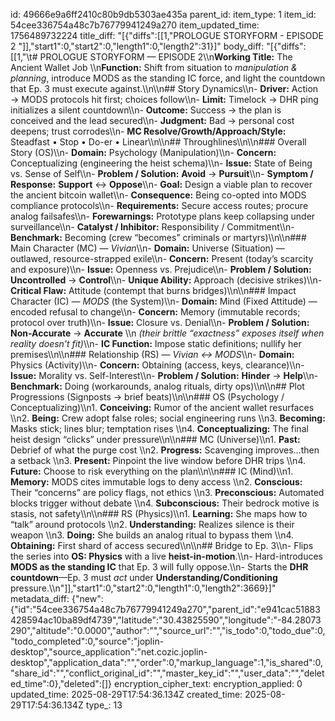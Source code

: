 id: 49666e9a6ff2410c80b9db5303ae435a
parent_id: 
item_type: 1
item_id: 54cee336754a48c7b76779941249a270
item_updated_time: 1756489732224
title_diff: "[{\"diffs\":[[1,\"PROLOGUE STORYFORM - EPISODE 2 \"]],\"start1\":0,\"start2\":0,\"length1\":0,\"length2\":31}]"
body_diff: "[{\"diffs\":[[1,\"\\t# PROLOGUE STORYFORM — EPISODE 2\\\n**Working Title:** The Ancient Wallet Job  \\\n**Function:** Shift from situation to *manipulation & planning*, introduce MODS as the standing IC force, and light the countdown that Ep. 3 must execute against.\\\n\\\n## Story Dynamics\\\n- **Driver:** Action → MODS protocols hit first; choices follow\\\n- **Limit:** Timelock → DHR ping initializes a silent countdown\\\n- **Outcome:** Success → the plan is conceived and the lead secured\\\n- **Judgment:** Bad → personal cost deepens; trust corrodes\\\n- **MC Resolve/Growth/Approach/Style:** Steadfast • Stop • Do-er • Linear\\\n\\\n## Throughlines\\\n\\\n### Overall Story (OS)\\\n- **Domain:** Psychology (Manipulation)\\\n- **Concern:** Conceptualizing (engineering the heist schema)\\\n- **Issue:** State of Being vs. Sense of Self\\\n- **Problem / Solution:** **Avoid** → **Pursuit**\\\n- **Symptom / Response:** **Support** ↔ **Oppose**\\\n- **Goal:** Design a viable plan to recover the ancient bitcoin wallet\\\n- **Consequence:** Being co-opted into MODS compliance protocols\\\n- **Requirements:** Secure access routes; procure analog failsafes\\\n- **Forewarnings:** Prototype plans keep collapsing under surveillance\\\n- **Catalyst / Inhibitor:** Responsibility / Commitment\\\n- **Benchmark:** Becoming (crew “becomes” criminals or martyrs)\\\n\\\n### Main Character (MC) — *Vivian*\\\n- **Domain:** Universe (Situation) — outlawed, resource-strapped exile\\\n- **Concern:** Present (today’s scarcity and exposure)\\\n- **Issue:** Openness vs. Prejudice\\\n- **Problem / Solution:** **Uncontrolled** → **Control**\\\n- **Unique Ability:** Approach (decisive strikes)\\\n- **Critical Flaw:** Attitude (contempt that burns bridges)\\\n\\\n### Impact Character (IC) — *MODS* (the System)\\\n- **Domain:** Mind (Fixed Attitude) — encoded refusal to change\\\n- **Concern:** Memory (immutable records; protocol over truth)\\\n- **Issue:** Closure vs. Denial\\\n- **Problem / Solution:** **Non-Accurate** → **Accurate**  \\\n  *(their brittle “exactness” exposes itself when reality doesn't fit)*\\\n- **IC Function:** Impose static definitions; nullify her premises\\\n\\\n### Relationship (RS) — *Vivian ↔ MODS*\\\n- **Domain:** Physics (Activity)\\\n- **Concern:** Obtaining (access, keys, clearance)\\\n- **Issue:** Morality vs. Self-Interest\\\n- **Problem / Solution:** **Hinder** → **Help**\\\n- **Benchmark:** Doing (workarounds, analog rituals, dirty ops)\\\n\\\n## Plot Progressions (Signposts → brief beats)\\\n\\\n### OS (Psychology / Conceptualizing)\\\n1. **Conceiving:** Rumor of the ancient wallet resurfaces  \\\n2. **Being:** Crew adopt false roles; social engineering runs  \\\n3. **Becoming:** Masks stick; lines blur; temptation rises  \\\n4. **Conceptualizing:** The final heist design “clicks” under pressure\\\n\\\n### MC (Universe)\\\n1. **Past:** Debrief of what the purge cost  \\\n2. **Progress:** Scavenging improves…then a setback  \\\n3. **Present:** Pinpoint the live window before DHR trips  \\\n4. **Future:** Choose to risk everything on the plan\\\n\\\n### IC (Mind)\\\n1. **Memory:** MODS cites immutable logs to deny access  \\\n2. **Conscious:** Their “concerns” are policy flags, not ethics  \\\n3. **Preconscious:** Automated blocks trigger without debate  \\\n4. **Subconscious:** Their bedrock motive is stasis, not safety\\\n\\\n### RS (Physics)\\\n1. **Learning:** She maps how to “talk” around protocols  \\\n2. **Understanding:** Realizes silence is their weapon  \\\n3. **Doing:** She builds an analog ritual to bypass them  \\\n4. **Obtaining:** First shard of access secured\\\n\\\n## Bridge to Ep. 3\\\n- Flips the series into **OS: Physics** with a live **heist-in-motion**.\\\n- Hard-introduces **MODS as the standing IC** that Ep. 3 will fully oppose.\\\n- Starts the **DHR countdown**—Ep. 3 must *act* under **Understanding/Conditioning** pressure.\\\n\"]],\"start1\":0,\"start2\":0,\"length1\":0,\"length2\":3669}]"
metadata_diff: {"new":{"id":"54cee336754a48c7b76779941249a270","parent_id":"e941cac51883428594ac10ba89df4739","latitude":"30.43825590","longitude":"-84.28073290","altitude":"0.0000","author":"","source_url":"","is_todo":0,"todo_due":0,"todo_completed":0,"source":"joplin-desktop","source_application":"net.cozic.joplin-desktop","application_data":"","order":0,"markup_language":1,"is_shared":0,"share_id":"","conflict_original_id":"","master_key_id":"","user_data":"","deleted_time":0},"deleted":[]}
encryption_cipher_text: 
encryption_applied: 0
updated_time: 2025-08-29T17:54:36.134Z
created_time: 2025-08-29T17:54:36.134Z
type_: 13